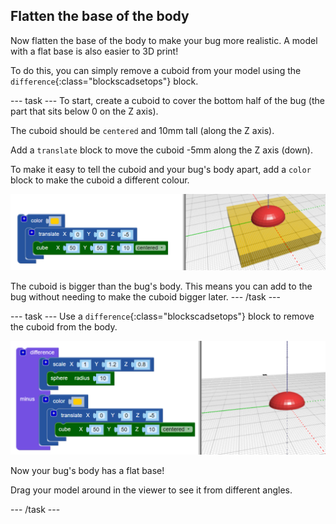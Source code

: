## Flatten the base of the body

Now flatten the base of the body to make your bug more realistic. A model with a flat base is also easier to 3D print!

To do this, you can simply remove a cuboid from your model using the `difference`{:class="blockscadsetops"} block.

--- task --- To start, create a cuboid to cover the bottom half of the bug (the part that sits below 0 on the Z axis).

The cuboid should be `centered` and 10mm tall (along the Z axis).

Add a `translate` block to move the cuboid -5mm along the Z axis (down).

To make it easy to tell the cuboid and your bug's body apart, add a `color` block to make the cuboid a different colour.

![screenshot](images/bug-body-cuboid.png)

The cuboid is bigger than the bug's body. This means you can add to the bug without needing to make the cuboid bigger later. --- /task ---

--- task --- Use a `difference`{:class="blockscadsetops"} block to remove the cuboid from the body.

![screenshot](images/bug-difference.png)

Now your bug's body has a flat base!

Drag your model around in the viewer to see it from different angles.

--- /task ---



  
